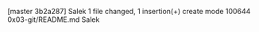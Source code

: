 [master 3b2a287] Salek
 1 file changed, 1 insertion(+)
 create mode 100644 0x03-git/README.md
Salek
